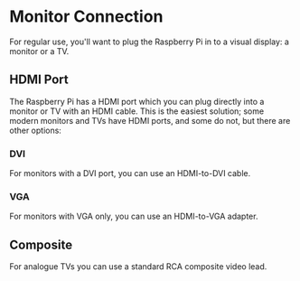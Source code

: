 # Monitor Connection

For regular use, you'll want to plug the Raspberry Pi in to a visual display: a monitor or a TV. 

## HDMI Port

The Raspberry Pi has a HDMI port which you can plug directly into a monitor or TV with an HDMI cable. This is the easiest solution; some modern monitors and TVs have HDMI ports, and some do not, but there are other options:

### DVI

For monitors with a DVI port, you can use an HDMI-to-DVI cable.

### VGA

For monitors with VGA only, you can use an HDMI-to-VGA adapter.

## Composite

For analogue TVs you can use a standard RCA composite video lead.
